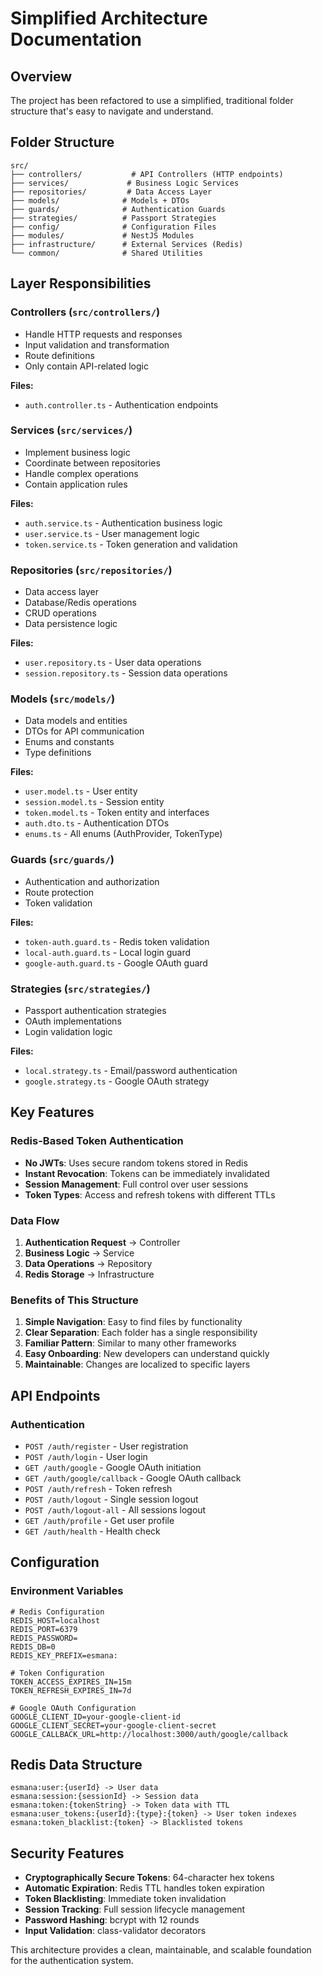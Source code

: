 # Simplified Architecture Documentation

## Overview

The project has been refactored to use a simplified, traditional folder structure that's easy to navigate and understand.

## Folder Structure

```
src/
├── controllers/           # API Controllers (HTTP endpoints)
├── services/             # Business Logic Services
├── repositories/         # Data Access Layer
├── models/              # Models + DTOs
├── guards/              # Authentication Guards
├── strategies/          # Passport Strategies
├── config/              # Configuration Files
├── modules/             # NestJS Modules
├── infrastructure/      # External Services (Redis)
└── common/              # Shared Utilities
```

## Layer Responsibilities

### Controllers (`src/controllers/`)
- Handle HTTP requests and responses
- Input validation and transformation
- Route definitions
- Only contain API-related logic

**Files:**
- `auth.controller.ts` - Authentication endpoints

### Services (`src/services/`)
- Implement business logic
- Coordinate between repositories
- Handle complex operations
- Contain application rules

**Files:**
- `auth.service.ts` - Authentication business logic
- `user.service.ts` - User management logic
- `token.service.ts` - Token generation and validation

### Repositories (`src/repositories/`)
- Data access layer
- Database/Redis operations
- CRUD operations
- Data persistence logic

**Files:**
- `user.repository.ts` - User data operations
- `session.repository.ts` - Session data operations

### Models (`src/models/`)
- Data models and entities
- DTOs for API communication
- Enums and constants
- Type definitions

**Files:**
- `user.model.ts` - User entity
- `session.model.ts` - Session entity
- `token.model.ts` - Token entity and interfaces
- `auth.dto.ts` - Authentication DTOs
- `enums.ts` - All enums (AuthProvider, TokenType)

### Guards (`src/guards/`)
- Authentication and authorization
- Route protection
- Token validation

**Files:**
- `token-auth.guard.ts` - Redis token validation
- `local-auth.guard.ts` - Local login guard
- `google-auth.guard.ts` - Google OAuth guard

### Strategies (`src/strategies/`)
- Passport authentication strategies
- OAuth implementations
- Login validation logic

**Files:**
- `local.strategy.ts` - Email/password authentication
- `google.strategy.ts` - Google OAuth strategy

## Key Features

### Redis-Based Token Authentication
- **No JWTs**: Uses secure random tokens stored in Redis
- **Instant Revocation**: Tokens can be immediately invalidated
- **Session Management**: Full control over user sessions
- **Token Types**: Access and refresh tokens with different TTLs

### Data Flow

1. **Authentication Request** → Controller
2. **Business Logic** → Service
3. **Data Operations** → Repository
4. **Redis Storage** → Infrastructure

### Benefits of This Structure

1. **Simple Navigation**: Easy to find files by functionality
2. **Clear Separation**: Each folder has a single responsibility
3. **Familiar Pattern**: Similar to many other frameworks
4. **Easy Onboarding**: New developers can understand quickly
5. **Maintainable**: Changes are localized to specific layers

## API Endpoints

### Authentication
- `POST /auth/register` - User registration
- `POST /auth/login` - User login
- `GET /auth/google` - Google OAuth initiation
- `GET /auth/google/callback` - Google OAuth callback
- `POST /auth/refresh` - Token refresh
- `POST /auth/logout` - Single session logout
- `POST /auth/logout-all` - All sessions logout
- `GET /auth/profile` - Get user profile
- `GET /auth/health` - Health check

## Configuration

### Environment Variables
```env
# Redis Configuration
REDIS_HOST=localhost
REDIS_PORT=6379
REDIS_PASSWORD=
REDIS_DB=0
REDIS_KEY_PREFIX=esmana:

# Token Configuration
TOKEN_ACCESS_EXPIRES_IN=15m
TOKEN_REFRESH_EXPIRES_IN=7d

# Google OAuth Configuration
GOOGLE_CLIENT_ID=your-google-client-id
GOOGLE_CLIENT_SECRET=your-google-client-secret
GOOGLE_CALLBACK_URL=http://localhost:3000/auth/google/callback
```

## Redis Data Structure

```
esmana:user:{userId} -> User data
esmana:session:{sessionId} -> Session data
esmana:token:{tokenString} -> Token data with TTL
esmana:user_tokens:{userId}:{type}:{token} -> User token indexes
esmana:token_blacklist:{token} -> Blacklisted tokens
```

## Security Features

- **Cryptographically Secure Tokens**: 64-character hex tokens
- **Automatic Expiration**: Redis TTL handles token expiration
- **Token Blacklisting**: Immediate token invalidation
- **Session Tracking**: Full session lifecycle management
- **Password Hashing**: bcrypt with 12 rounds
- **Input Validation**: class-validator decorators

This architecture provides a clean, maintainable, and scalable foundation for the authentication system.
